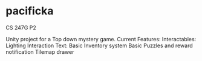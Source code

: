 # pacificka
CS 247G P2

Unity project for a Top down mystery game.
Current Features:
Interactables:
Lighting
Interaction Text:
Basic Inventory system
Basic Puzzles and reward notification
Tilemap drawer
